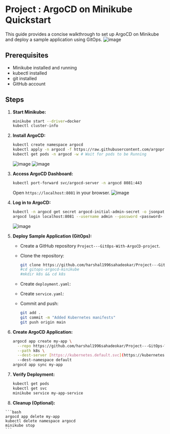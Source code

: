 # Project : ArgoCD on Minikube Quickstart

This guide provides a concise walkthrough to set up ArgoCD on Minikube and deploy a sample application using GitOps.
![image](https://github.com/user-attachments/assets/e7eb8cb6-4ee2-40af-829a-8d740556c9b0)


## Prerequisites

- Minikube installed and running
- kubectl installed
- git installed
- GitHub account

## Steps

1.  **Start Minikube:**

    ```bash
    minikube start --driver=docker
    kubectl cluster-info
    ```

2.  **Install ArgoCD:**

    ```bash
    kubectl create namespace argocd
    kubectl apply -n argocd -f https://raw.githubusercontent.com/argoproj/argo-cd/stable/manifests/install.yaml
    kubectl get pods -n argocd -w # Wait for pods to be Running
    ```
    ![image](https://github.com/user-attachments/assets/82142152-1b04-4f0e-85e2-570879edece4)
    ![image](https://github.com/user-attachments/assets/24734d07-b9bd-45b0-ac45-6a54baa58bab)



4.  **Access ArgoCD Dashboard:**

    ```bash
    kubectl port-forward svc/argocd-server -n argocd 8081:443
    ```

    Open `https://localhost:8081` in your browser.
    ![image](https://github.com/user-attachments/assets/9887b828-1bed-4235-a1b9-2ee0ca524ede)


6.  **Log in to ArgoCD:**

    ```bash
    kubectl -n argocd get secret argocd-initial-admin-secret -o jsonpath="{.data.password}" | base64 -d
    argocd login localhost:8081 --username admin --password <password>
    ```
    ![image](https://github.com/user-attachments/assets/ab4f30d5-ca24-4afb-b94a-3549c5400b00)


7.  **Deploy Sample Application (GitOps):**

    -   Create a GitHub repository `Project---GitOps-With-ArgoCD-project`.
    -   Clone the repository:

        ```bash
        git clone https://github.com/harshal1996sahadeokar/Project---GitOps-With-ArgoCD-project.git
        #cd gitops-argocd-minikube
        #mkdir k8s && cd k8s
        ```

    -   Create `deployment.yaml`:


    -   Create `service.yaml`:

    -   Commit and push:

        ```bash
        git add .
        git commit -m "Added Kubernetes manifests"
        git push origin main
        ```

8.  **Create ArgoCD Application:**

    ```bash
    argocd app create my-app \
      --repo https://github.com/harshal1996sahadeokar/Project---GitOps-With-ArgoCD-project.git \
      --path k8s \
      --dest-server [https://kubernetes.default.svc](https://kubernetes.default.svc) \
      --dest-namespace default
    argocd app sync my-app
    ```

9.  **Verify Deployment:**

    ```bash
    kubectl get pods
    kubectl get svc
    minikube service my-app-service
    ```

10.  **Cleanup (Optional):**

    ```bash
    argocd app delete my-app
    kubectl delete namespace argocd
    minikube stop
    ```
